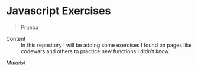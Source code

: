 # Javascript Exercises

> Prueba

<dl>
  <dt>Content</dt>
  <dd>In this repository I will be adding some exercises I found on pages like codewars and others to practice new functions I didn't know.</dd>

</dl>


*Makelsi*